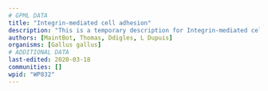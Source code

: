 ```yaml
---
# GPML DATA
title: "Integrin-mediated cell adhesion"
description: "This is a temporary description for Integrin-mediated cell adhesion"
authors: [MaintBot, Thomas, Ddigles, L Dupuis]
organisms: [Gallus gallus]
# ADDITIONAL DATA
last-edited: 2020-03-18
communities: []
wpid: "WP832"
---
```

